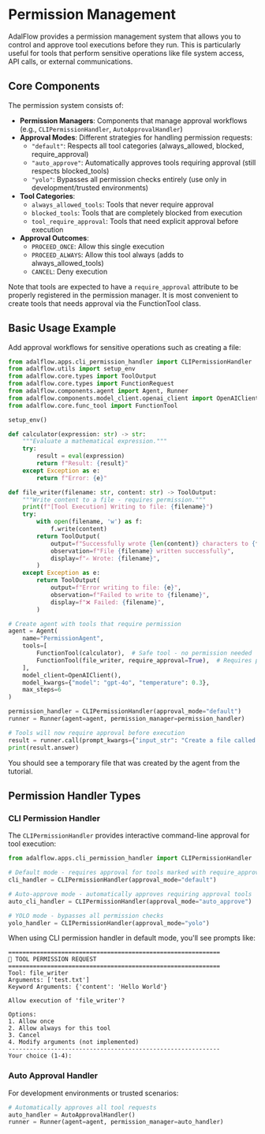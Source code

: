 # Permission Management

AdalFlow provides a permission management system that allows you to control and approve tool executions before they run. This is particularly useful for tools that perform sensitive operations like file system access, API calls, or external communications.

## Core Components

The permission system consists of:

- **Permission Managers**: Components that manage approval workflows (e.g., `CLIPermissionHandler`, `AutoApprovalHandler`)
- **Approval Modes**: Different strategies for handling permission requests:
  - `"default"`: Respects all tool categories (always_allowed, blocked, require_approval)
  - `"auto_approve"`: Automatically approves tools requiring approval (still respects blocked_tools)
  - `"yolo"`: Bypasses all permission checks entirely (use only in development/trusted environments)
- **Tool Categories**:
  - `always_allowed_tools`: Tools that never require approval
  - `blocked_tools`: Tools that are completely blocked from execution
  - `tool_require_approval`: Tools that need explicit approval before execution
- **Approval Outcomes**:
  - `PROCEED_ONCE`: Allow this single execution
  - `PROCEED_ALWAYS`: Allow this tool always (adds to always_allowed_tools)
  - `CANCEL`: Deny execution

Note that tools are expected to have a `require_approval` attribute to be properly registered in the permission manager. It is most convenient to create tools that needs approval via the FunctionTool class.

## Basic Usage Example

Add approval workflows for sensitive operations such as creating a file:

```python
from adalflow.apps.cli_permission_handler import CLIPermissionHandler
from adalflow.utils import setup_env
from adalflow.core.types import ToolOutput
from adalflow.core.types import FunctionRequest
from adalflow.components.agent import Agent, Runner
from adalflow.components.model_client.openai_client import OpenAIClient
from adalflow.core.func_tool import FunctionTool

setup_env()

def calculator(expression: str) -> str:
    """Evaluate a mathematical expression."""
    try:
        result = eval(expression)
        return f"Result: {result}"
    except Exception as e:
        return f"Error: {e}"

def file_writer(filename: str, content: str) -> ToolOutput:
    """Write content to a file - requires permission."""
    print(f"[Tool Execution] Writing to file: {filename}")
    try:
        with open(filename, 'w') as f:
            f.write(content)
        return ToolOutput(
            output=f"Successfully wrote {len(content)} characters to {filename}",
            observation=f"File {filename} written successfully",
            display=f"✍️ Wrote: {filename}",
        )
    except Exception as e:
        return ToolOutput(
            output=f"Error writing to file: {e}",
            observation=f"Failed to write to {filename}",
            display=f"❌ Failed: {filename}",
        )

# Create agent with tools that require permission
agent = Agent(
    name="PermissionAgent",
    tools=[
        FunctionTool(calculator),  # Safe tool - no permission needed
        FunctionTool(file_writer, require_approval=True),  # Requires permission
    ],
    model_client=OpenAIClient(),
    model_kwargs={"model": "gpt-4o", "temperature": 0.3},
    max_steps=6
)

permission_handler = CLIPermissionHandler(approval_mode="default")
runner = Runner(agent=agent, permission_manager=permission_handler)

# Tools will now require approval before execution
result = runner.call(prompt_kwargs={"input_str": "Create a file called 'test.txt' with content 'Hello World'"})
print(result.answer)
```

You should see a temporary file that was created by the agent from the tutorial.

## Permission Handler Types

### CLI Permission Handler

The `CLIPermissionHandler` provides interactive command-line approval for tool execution:

```python
from adalflow.apps.cli_permission_handler import CLIPermissionHandler

# Default mode - requires approval for tools marked with require_approval=True
cli_handler = CLIPermissionHandler(approval_mode="default")

# Auto-approve mode - automatically approves requiring approval tools
auto_cli_handler = CLIPermissionHandler(approval_mode="auto_approve")

# YOLO mode - bypasses all permission checks
yolo_handler = CLIPermissionHandler(approval_mode="yolo")
```

When using CLI permission handler in default mode, you'll see prompts like:
```
============================================================
🔧 TOOL PERMISSION REQUEST
============================================================
Tool: file_writer
Arguments: ['test.txt']
Keyword Arguments: {'content': 'Hello World'}

Allow execution of 'file_writer'?

Options:
1. Allow once
2. Allow always for this tool
3. Cancel
4. Modify arguments (not implemented)
------------------------------------------------------------
Your choice (1-4):
```

### Auto Approval Handler

For development environments or trusted scenarios:

```python
# Automatically approves all tool requests
auto_handler = AutoApprovalHandler()
runner = Runner(agent=agent, permission_manager=auto_handler)
```
